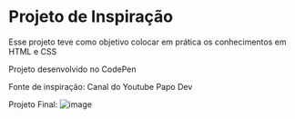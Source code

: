 # Projeto de Inspiração
Esse projeto teve como objetivo colocar em prática os conhecimentos em HTML e CSS 

Projeto desenvolvido no CodePen

Fonte de inspiração: Canal do Youtube Papo Dev 

Projeto Final:
![image](https://user-images.githubusercontent.com/61336911/128102255-fb31f07b-417f-458f-854b-101719a0e22b.png)

